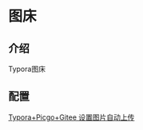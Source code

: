 # 图床

## 介绍
Typora图床

## 配置
[Typora+Picgo+Gitee 设置图片自动上传](https://www.52pojie.cn/thread-1456415-1-1.html)

